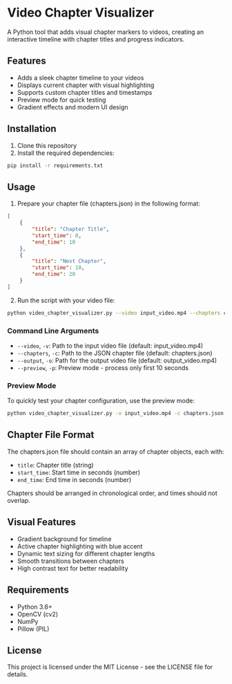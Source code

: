 # Video Chapter Visualizer

A Python tool that adds visual chapter markers to videos, creating an interactive timeline with chapter titles and progress indicators.

## Features

- Adds a sleek chapter timeline to your videos
- Displays current chapter with visual highlighting
- Supports custom chapter titles and timestamps
- Preview mode for quick testing
- Gradient effects and modern UI design

## Installation

1. Clone this repository
2. Install the required dependencies:

```bash
pip install -r requirements.txt
```

## Usage

1. Prepare your chapter file (chapters.json) in the following format:

```json
[
    {
        "title": "Chapter Title",
        "start_time": 0,
        "end_time": 10
    },
    {
        "title": "Next Chapter",
        "start_time": 10,
        "end_time": 20
    }
]
```

2. Run the script with your video file:

```bash
python video_chapter_visualizer.py --video input_video.mp4 --chapters chapters.json --output output_video.mp4
```

### Command Line Arguments

- `--video`, `-v`: Path to the input video file (default: input_video.mp4)
- `--chapters`, `-c`: Path to the JSON chapter file (default: chapters.json)
- `--output`, `-o`: Path for the output video file (default: output_video.mp4)
- `--preview`, `-p`: Preview mode - process only first 10 seconds

### Preview Mode

To quickly test your chapter configuration, use the preview mode:

```bash
python video_chapter_visualizer.py -v input_video.mp4 -c chapters.json -o preview.mp4 --preview
```

## Chapter File Format

The chapters.json file should contain an array of chapter objects, each with:

- `title`: Chapter title (string)
- `start_time`: Start time in seconds (number)
- `end_time`: End time in seconds (number)

Chapters should be arranged in chronological order, and times should not overlap.

## Visual Features

- Gradient background for timeline
- Active chapter highlighting with blue accent
- Dynamic text sizing for different chapter lengths
- Smooth transitions between chapters
- High contrast text for better readability

## Requirements

- Python 3.6+
- OpenCV (cv2)
- NumPy
- Pillow (PIL)

## License

This project is licensed under the MIT License - see the LICENSE file for details.